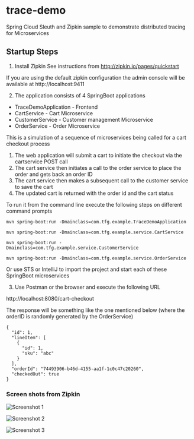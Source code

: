 # trace-demo
Spring Cloud Sleuth and Zipkin sample to demonstrate distributed tracing for Microservices

## Startup Steps
1) Install Zipkin
See instructions from http://zipkin.io/pages/quickstart

If you are using the default zipkin configuration the admin console will be
available at http://localhost:9411

2) The application consists of 4 SpringBoot applications 

* TraceDemoApplication - Frontend
* CartService - Cart Microservice
* CustomerService - Customer management Microservice
* OrderService - Order Microservice

This is a simulation of a sequence of microservices being called for a cart checkout process
1) The web application will submit a cart to initiate the checkout via the cartservice POST call
2) The cart service then initiates a call to the order service to place the order and gets back an order ID
3) The cart service then makes a subsequent call to the customer service to save the cart
4) The updated cart is returned with the order id and the cart status 

To run it from the command line execute the following steps on different command prompts

```
mvn spring-boot:run -Dmainclass=com.tfg.example.TraceDemoApplication
```
```
mvn spring-boot:run -Dmainclass=com.tfg.example.service.CartService
```
```
mvn spring-boot:run -Dmainclass=com.tfg.example.service.CustomerService
```
```
mvn spring-boot:run -Dmainclass=com.tfg.example.service.OrderService
```
Or use STS or IntelliJ to import the project and start each of these SpringBoot microservices

3) Use Postman or the browser and execute the following URL

http://localhost:8080/cart-checkout

The response will be something like the one mentioned below (where the orderID is randomly generated by the OrderService)
```
{
  "id": 1,
  "lineItem": [
    {
      "id": 1,
      "sku": "abc"
    }
  ],
  "orderId": "74493906-b46d-4155-aa1f-1c0c47c20260",
  "checkedOut": true
}
```
### Screen shots from Zipkin
![Screenshot 1](https://github.com/tsukhu/trace-demo/blob/master/screenshots/zipkin_output_1.PNG)

![Screenshot 2](https://github.com/tsukhu/trace-demo/blob/master/screenshots/zipkin_output_2.PNG)

![Screenshot 3](https://github.com/tsukhu/trace-demo/blob/master/screenshots/zipkin_output_3.PNG)

